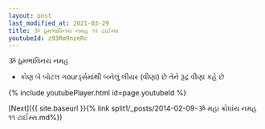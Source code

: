 ```yaml
---
layout: post
last_modified_at: 2021-03-29
title: ૐ ઠૂમભાવિનય નમહ ૧૧ ટાઈમ્સ
youtubeId: z93Rm9nzeRc
---
```

 
 
 ૐ ઠૂમભાવિનય નમહ  
 
 -  કોણ બે બોટલ ગourર્ડ્સમાંથી બનેલું લીયર (વીણા) છે તેને રૂદ્ર વીણા કહે છે 
 
  
 
  
 
 
 
 
 
 


{% include youtubePlayer.html id=page.youtubeId %}
 
[Next]({{ site.baseurl }}{% link  split1/_posts/2014-02-09-ૐ મહા ક્રોધાંય નમહ ૧૧ ટાઈમ્સ.md%})
 
